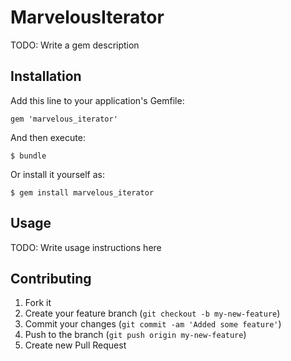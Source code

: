 # MarvelousIterator

TODO: Write a gem description

## Installation

Add this line to your application's Gemfile:

    gem 'marvelous_iterator'

And then execute:

    $ bundle

Or install it yourself as:

    $ gem install marvelous_iterator

## Usage

TODO: Write usage instructions here

## Contributing

1. Fork it
2. Create your feature branch (`git checkout -b my-new-feature`)
3. Commit your changes (`git commit -am 'Added some feature'`)
4. Push to the branch (`git push origin my-new-feature`)
5. Create new Pull Request
